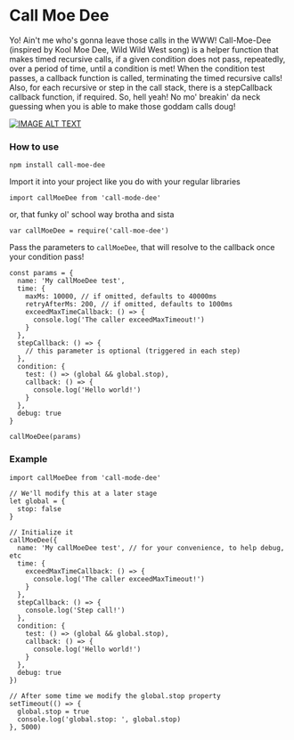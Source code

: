 # Call Moe Dee

Yo! Ain't me who's gonna leave those calls in the WWW! Call-Moe-Dee (inspired by Kool Moe Dee, Wild Wild West song) is a helper function that makes timed recursive calls, if a given condition does not pass, repeatedly, over a period of time, until a condition is met! When the condition test passes, a callback function is called, terminating the timed recursive calls! Also, for each recursive or step in the call stack, there is a stepCallback callback function, if required. So, hell yeah! No mo' breakin' da neck guessing when you is able to make those goddam calls doug!

[![IMAGE ALT TEXT](http://img.youtube.com/vi/n_AMPcFym0Q/0.jpg)](http://www.youtube.com/watch?v=n_AMPcFym0Q "Kool Moe Dee - The Wild Wild West!")

### How to use

```
npm install call-moe-dee
```

Import it into your project like you do with your regular libraries

```
import callMoeDee from 'call-mode-dee'
```

or, that funky ol' school way brotha and sista

```
var callMoeDee = require('call-moe-dee')
```


Pass the parameters to `callMoeDee`, that will resolve to the callback once your condition pass!

```
const params = {
  name: 'My callMoeDee test',
  time: {
    maxMs: 10000, // if omitted, defaults to 40000ms
    retryAfterMs: 200, // if omitted, defaults to 1000ms
    exceedMaxTimeCallback: () => {
      console.log('The caller exceedMaxTimeout!')
    }
  },
  stepCallback: () => {
    // this parameter is optional (triggered in each step)
  },
  condition: {
    test: () => (global && global.stop),
    callback: () => {
      console.log('Hello world!')
    }
  },
  debug: true
}

callMoeDee(params)
```

### Example

```
import callMoeDee from 'call-mode-dee'

// We'll modify this at a later stage
let global = {
  stop: false
}

// Initialize it
callMoeDee({
  name: 'My callMoeDee test', // for your convenience, to help debug, etc
  time: {
    exceedMaxTimeCallback: () => {
      console.log('The caller exceedMaxTimeout!')
    }
  },
  stepCallback: () => {
    console.log('Step call!')
  },
  condition: {
    test: () => (global && global.stop),
    callback: () => {
      console.log('Hello world!')
    }
  },
  debug: true
})

// After some time we modify the global.stop property
setTimeout(() => {
  global.stop = true
  console.log('global.stop: ', global.stop)
}, 5000)
```